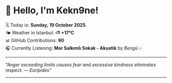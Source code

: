 # 👋 Hello, I'm Kekn9ne!

🗓️ Today is: **Sunday, 19 October 2025**  
🌤️ Weather in Istanbul: **⛅️  +17°C**  
📊 GitHub Contributions: **90**  
🎧 Currently Listening: **Mor Salkımlı Sokak - Akustik** by *Bengü* 🎶

---

_"Anger exceeding limits causes fear and excessive kindness eliminates respect. — *Euripides*"_

---
